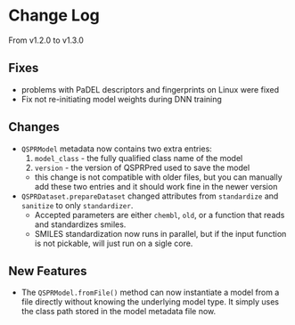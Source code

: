 # Change Log
From v1.2.0 to v1.3.0

## Fixes

- problems with PaDEL descriptors and fingerprints on Linux were fixed
- Fix not re-initiating model weights during DNN training

## Changes

- `QSPRModel` metadata now contains two extra entries:
  1. `model_class` - the fully qualified class name of the model
  2. `version` - the version of QSPRPred used to save the model
  - this change is not compatible with older files, but you can manually add these two entries and it should work fine in the newer version
- `QSPRDataset.prepareDataset` changed attributes from `standardize` and `sanitize` to only `standardizer`.
  - Accepted parameters are either `chembl`, `old`, or a function that reads and standardizes smiles.
  - SMILES standardization now runs in parallel, but if the input function is not pickable, will just run on a sigle core.

## New Features

- The `QSPRModel.fromFile()` method can now instantiate a model from a file directly without knowing the underlying model type. It simply uses the class path stored in the model metadata file now.

